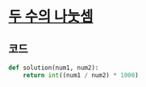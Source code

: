# [두 수의 나눗셈](https://school.programmers.co.kr/learn/courses/30/lessons/120806)

## 코드
```python
def solution(num1, num2):
    return int((num1 / num2) * 1000)
```